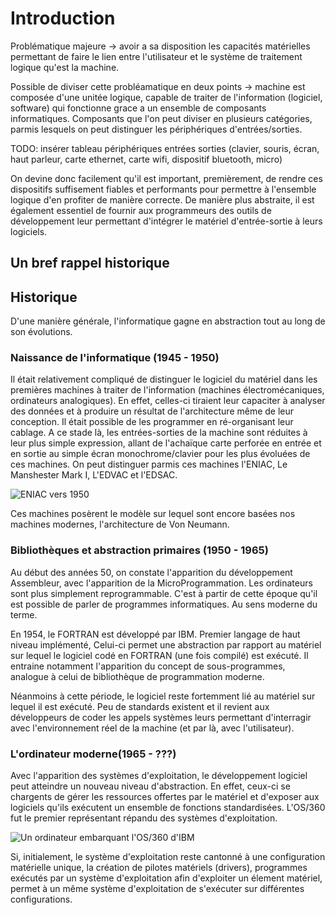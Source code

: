 # Introduction 
Problématique majeure -> avoir a sa disposition les capacités matérielles permettant de faire le lien entre l'utilisateur et le système de traitement logique qu'est la machine. 

Possible de diviser cette probléamatique en deux points -> machine est composée d'une unitée logique, capable de traiter de l'information (logiciel, software) qui fonctionne grace a un ensemble de composants informatiques. Composants que l'on peut diviser en plusieurs catégories, parmis lesquels on peut distinguer les périphériques d'entrées/sorties.

TODO: insérer tableau périphériques entrées sorties (clavier, souris, écran, haut parleur, carte ethernet, carte wifi, dispositif bluetooth, micro) 

On devine donc facilement qu'il est important, premièrement, de rendre ces dispositifs suffisement fiables et performants pour permettre à l'ensemble logique d'en profiter de manière correcte. 
De manière plus abstraite, il est également essentiel de fournir aux programmeurs des outils de développement leur permettant d'intégrer le matériel d'entrée-sortie à leurs logiciels.

## Un bref rappel historique 

## Historique 

D'une manière générale, l'informatique gagne en abstraction tout au long de son évolutions. 

### Naissance de l'informatique (1945 - 1950)

Il était relativement compliqué de distinguer le logiciel du matériel dans les premières machines à traiter de l'information (machines électromécaniques, ordinateurs analogiques). En effet, celles-ci tiraient leur capaciter à analyser des données et à produire un résultat de l'architecture même de leur conception. Il était possible de les programmer en ré-organisant leur cablage. A ce stade là, les entrées-sorties de la machine sont réduites à leur plus simple expression, allant de l'achaïque carte perforée en entrée et en sortie au simple écran monochrome/clavier pour les plus évoluées de ces machines. On peut distinguer parmis ces machines l'ENIAC, Le Manshester Mark I, L'EDVAC et l'EDSAC. 

![ENIAC vers 1950](https://upload.wikimedia.org/wikipedia/commons/thumb/4/4e/Eniac.jpg/1280px-Eniac.jpg)

Ces machines posèrent le modèle sur lequel sont encore basées nos machines modernes, l'architecture de Von Neumann.

### Bibliothèques et abstraction primaires (1950 - 1965)

Au début des années 50, on constate l'apparition du développement Assembleur, avec l'apparition de la MicroProgrammation. Les ordinateurs sont plus simplement reprogrammable. C'est à partir de cette époque qu'il est possible de parler de programmes informatiques. Au sens moderne du terme. 

En 1954, le FORTRAN est développé par IBM. Premier langage de haut niveau implémenté, Celui-ci permet une abstraction par rapport au matériel sur lequel le logiciel codé en FORTRAN (une fois compilé) est exécuté. Il entraine notamment l'apparition du concept de sous-programmes, analogue à celui de bibliothèque de programmation moderne.

Néanmoins à cette période, le logiciel reste fortemment lié au matériel sur lequel il est exécuté. Peu de standards existent et il revient aux développeurs de coder les appels systèmes leurs permettant d'interragir avec l'environnement réel de la machine (et par là, avec l'utilisateur). 

### L'ordinateur moderne(1965 - ???)

Avec l'apparition des systèmes d'exploitation, le développement logiciel peut atteindre un nouveau niveau d'abstraction. En effet, ceux-ci se chargents de gérer les ressources offertes par le matériel et d'exposer aux logiciels qu'ils exécutent un ensemble de fonctions standardisées. L'OS/360 fut le premier représentant répandu des systèmes d'exploitation.

![Un ordinateur embarquant l'OS/360 d'IBM](https://upload.wikimedia.org/wikipedia/commons/thumb/6/6a/IBM360-65-1.corestore.jpg/450px-IBM360-65-1.corestore.jpg)

Si, initialement, le système d'exploitation reste cantonné à une configuration matérielle unique, la création de pilotes matériels (drivers), programmes exécutés par un système d'exploitation afin d'exploiter un élement matériel, permet à un même système d'exploitation de s'exécuter sur différentes configurations. 